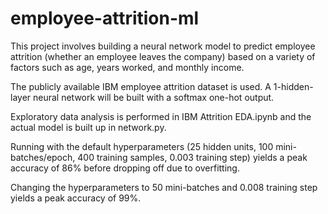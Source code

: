 # employee-attrition-ml

This project involves building a neural network model to predict employee attrition (whether an employee leaves the company) based on a variety of factors such as age, years worked, and monthly income. 

The publicly available IBM employee attrition dataset is used. A 1-hidden-layer neural network will be built with a softmax one-hot output. 

Exploratory data analysis is performed in IBM Attrition EDA.ipynb and the actual model is built up in network.py.

Running with the default hyperparameters (25 hidden units, 100 mini-batches/epoch, 400 training samples, 0.003 training step) yields a peak accuracy of 86% before dropping off due to overfitting.

Changing the hyperparameters to 50 mini-batches and 0.008 training step yields a peak accuracy of 99%.
